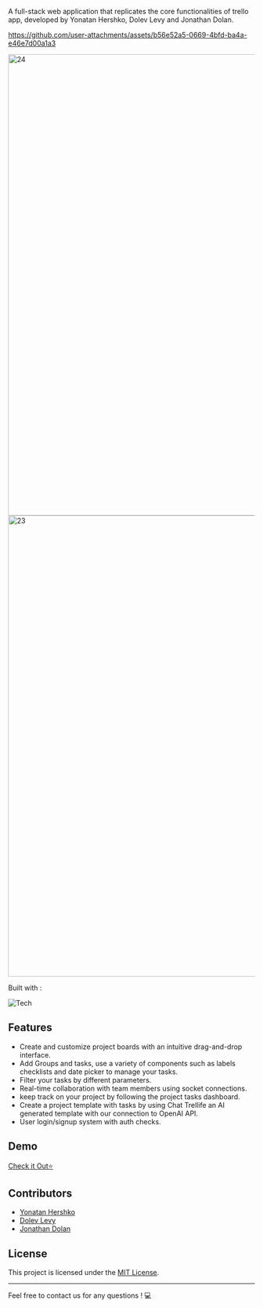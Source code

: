 A full-stack web application that replicates the core functionalities of trello app, developed by Yonatan Hershko, Dolev Levy and Jonathan Dolan.



https://github.com/user-attachments/assets/b56e52a5-0669-4bfd-ba4a-e46e7d00a1a3

<div>
<img width="940" alt="24" src="https://github.com/user-attachments/assets/4f64395b-33bf-4cf0-affa-5fd11d272f19">
<img width="940" alt="23" src="https://github.com/user-attachments/assets/35b2766a-5dd0-4a56-8c56-bf095a949f3f">
</div>

Built with :

![Tech](https://skillicons.dev/icons?i=js,html,css,sass,react,redux,mongodb,nodejs,vite,&perline=10)

## Features

- Create and customize project boards with an intuitive drag-and-drop interface.
- Add Groups and tasks, use a variety of components such as labels checklists and date picker to manage your tasks.
- Filter your tasks by different parameters.
- Real-time collaboration with team members using socket connections.
- keep track on your project by following the project tasks dashboard.
- Create a project template with tasks by using Chat Trellife an AI generated template with our connection to OpenAI API.
- User login/signup system with auth checks.

## Demo

[Check it Out⭐](https://trellife.onrender.com/)


## Contributors
- [Yonatan Hershko](https://github.com/yonatanhershko)
- [Dolev Levy](https://github.com/Dolevy97)
- [Jonathan Dolan](https://github.com/JonathanDolan1)

## License

This project is licensed under the [MIT License](LICENSE).

---

Feel free to contact us for any questions ! 💻
